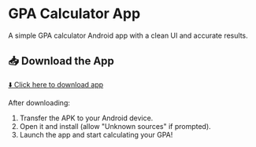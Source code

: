 # GPA Calculator App

A simple GPA calculator Android app with a clean UI and accurate results.

## 📥 Download the App

[⬇️ Click here to download app](https://github.com/Sai630414/gpa_calculator_app/raw/master/app-debug.apk)

After downloading:
1. Transfer the APK to your Android device.
2. Open it and install (allow "Unknown sources" if prompted).
3. Launch the app and start calculating your GPA!

